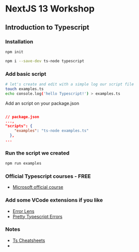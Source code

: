 # NextJS 13 Workshop


## Introduction to Typescript

### Installation
```bash
npm init

npm i --save-dev ts-node typescript
```

### Add basic script
```bash
# let's create and edit with a simple log our script file
touch examples.ts
echo console.log('hello Typescript!') > examples.ts
```
Add an script on your package.json
```json

// package.json
...,
"scripts": {
    "examples": "ts-node examples.ts"
  },
...
```

### Run the script we created
```bash
npm run examples
```


### Official Typescript courses - FREE
- [Microsoft official course](https://learn.microsoft.com/es-es/training/paths/build-javascript-applications-typescript/)

### Add some VCode extensions if you like 
- [Error Lens](https://marketplace.visualstudio.com/items?itemName=usernamehw.errorlens)
- [Pretty Typescript Errors](https://marketplace.visualstudio.com/items?itemName=yoavbls.pretty-ts-errors)


### Notes

- [Ts Cheatsheets](https://www.typescriptlang.org/cheatsheets)
- 
